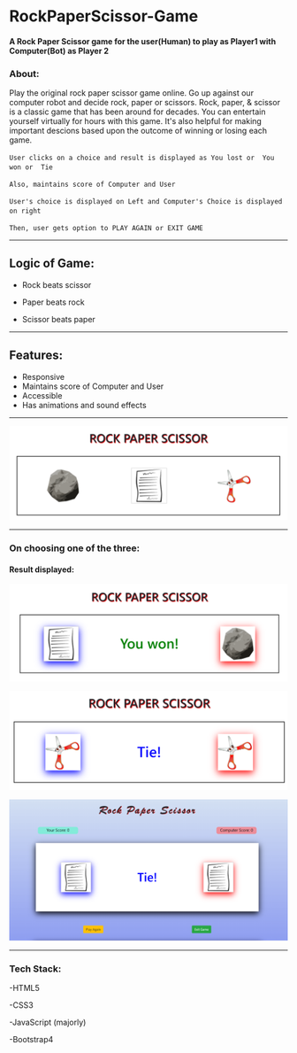 # RockPaperScissor-Game
#### A Rock Paper Scissor game for the user(Human) to play as Player1 with Computer(Bot) as Player 2
 
### About:

Play the original rock paper scissor game online. Go up against our
        computer robot and decide rock, paper or scissors. Rock, paper, &
        scissor is a classic game that has been around for decades. You can
        entertain yourself virtually for hours with this game. It's also helpful
        for making important descions based upon the outcome of winning or
        losing each game.
        
        
`User clicks on a choice and result is displayed as
You lost or 
You won or 
Tie`

`Also, maintains score of Computer and User`

`User's choice is displayed on Left and Computer's Choice is displayed on right`

`Then, user gets option to PLAY AGAIN or EXIT GAME`


---

## Logic of Game: 

+ Rock beats scissor

+ Paper beats rock

+ Scissor beats paper

---

## Features:

+ Responsive
+ Maintains score of Computer and User
+ Accessible
+ Has animations and sound effects
---

![](images/Screenshot1.png)

---

### On choosing one of the three: 


#### Result displayed:

![](images/Screenshot2.png)

![](images/Screenshot3.png)

![](images/Screenshot4.png)
 
---

### Tech Stack: 

-HTML5

-CSS3

-JavaScript (majorly) 

-Bootstrap4


